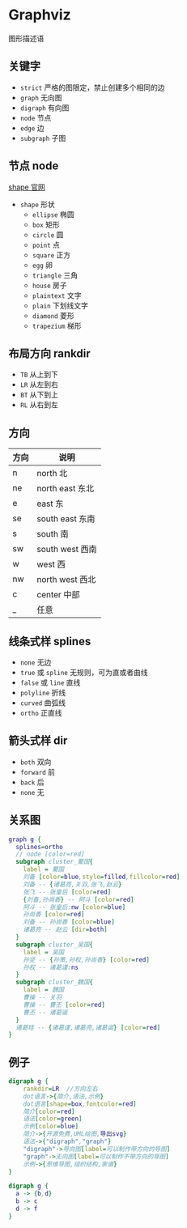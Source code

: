 # Graphviz

图形描述语

## 关键字

* `strict` 严格的图限定，禁止创建多个相同的边
* `graph` 无向图
* `digraph` 有向图
* `node` 节点
* `edge` 边
* `subgraph` 子图

## 节点 node

[shape 官网](https://graphviz.gitlab.io/_pages/doc/info/shapes.html)

* `shape` 形状
  * `ellipse` 椭圆
  * `box` 矩形
  * `circle` 圆
  * `point` 点
  * `square` 正方
  * `egg` 卵
  * `triangle` 三角
  * `house` 房子
  * `plaintext` 文字
  * `plain` 下划线文字
  * `diamond` 菱形
  * `trapezium` 梯形

## 布局方向 rankdir

* `TB` 从上到下
* `LR` 从左到右
* `BT` 从下到上
* `RL` 从右到左

## 方向

| 方向 | 说明 |
|-|-|
|n|north 北|
|ne|north east 东北|
|e|east 东|
|se|south east 东南|
|s|south 南|
|sw|south west 西南|
|w|west 西|
|nw|north west 西北|
|c|center 中部|
|_|任意|

## 线条式样 splines

* `none` 无边
* `true` 或 `spline` 无规则，可为直或者曲线
* `false` 或 `line` 直线
* `polyline` 折线
* `curved` 曲弧线
* `ortho` 正直线

## 箭头式样 dir

* `both` 双向
* `forward` 前
* `back` 后
* `none` 无

## 关系图

```dot
graph g {
  splines=ortho
  // node [color=red]
  subgraph cluster_蜀国{
    label = 蜀国
    刘备 [color=blue,style=filled,fillcolor=red]
    刘备 -- {诸葛亮,关羽,张飞,赵云}
    张飞 -- 张皇后 [color=red]
    {刘备,孙尚香} -- 阿斗 [color=red]
    阿斗 -- 张皇后:nw [color=blue]
    孙尚香 [color=red]
    刘备 -- 孙尚香 [color=blue]
    诸葛亮 -- 赵云 [dir=both]
  }
  subgraph cluster_吴国{
    label = 吴国
    孙坚 -- {孙策,孙权,孙尚香} [color=red]
    孙权 -- 诸葛谨:ns
  }
  subgraph cluster_魏国{
    label = 魏国
    曹操 -- 关羽
    曹操 -- 曹丕 [color=red]
    曹丕 -- 诸葛诞
  }
  诸葛珪 -- {诸葛谨,诸葛亮,诸葛诞} [color=red]
}
```

## 例子

```dot
digraph g {
    rankdir=LR  //方向左右
    dot语言->{简介,语法,示例}
    dot语言[shape=box,fontcolor=red]
    简介[color=red]
    语法[color=green]
    示例[color=blue]
    简介->{开源免费,UML绘图,导出svg}
    语法->{"digraph","graph"}
    "digraph"->导向图[label=可以制作带方向的导图]
    "graph"->无向图[label=可以制作不带方向的导图]
    示例->{思维导图,组织结构,家谱}
}
```

```dot
digraph g {
  a -> {b,d}
  b -> c
  d -> f
}
```
